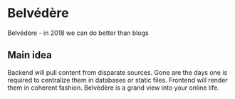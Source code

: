 # Belvédère

Belvédère - in 2018 we can do better than blogs

## Main idea

Backend will pull content from disparate sources. Gone are the days one is required to centralize them in databases or static files. Frontend will render them in coherent fashion. Belvédère is a grand view into your online life. 
